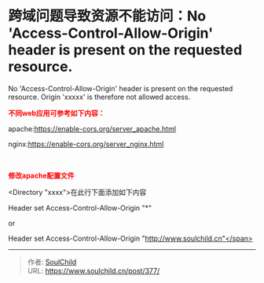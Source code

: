 # 跨域问题导致资源不能访问：No 'Access-Control-Allow-Origin' header is present on the requested resource.

<!--more-->
No 'Access-Control-Allow-Origin' header is present on the requested resource. Origin 'xxxxx' is therefore not allowed access.

<strong><span style="color: #ff0000;">不同web应用可参考如下内容：</span></strong>

apache:https://enable-cors.org/server_apache.html

nginx:https://enable-cors.org/server_nginx.html

&nbsp;

<strong><span style="color: #ff0000;">修改apache配置文件</span></strong>

&lt;Directory "xxxx"&gt;在此行下面添加如下内容

Header set Access-Control-Allow-Origin "*"

or

<span style="white-space: normal;">Header set Access-Control-Allow-Origin "http://www.soulchild.cn"</span>


---

> 作者: [SoulChild](https://www.soulchild.cn)  
> URL: https://www.soulchild.cn/post/377/  

